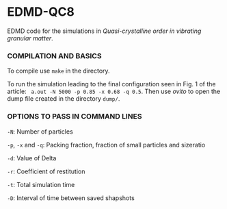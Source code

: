 # EDMD-QC8

EDMD code for the simulations in *Quasi-crystalline order in vibrating granular matter*.

### COMPILATION AND BASICS
To compile use ```make``` in the directory.

To run the simulation leading to the final configuration seen in Fig. 1 of the article: ``` a.out -N 5000 -p 0.85 -x 0.68 -q 0.5```. Then use *ovito* to open the dump file created in the directory ```dump/```.

### OPTIONS TO PASS IN COMMAND LINES
```-N```: Number of particles

```-p```, ```-x``` and ```-q```: Packing fraction, fraction of small particles and sizeratio

```-d```: Value of Delta

```-r```: Coefficient of restitution

```-t```: Total simulation time

```-D```: Interval of time between saved shapshots
